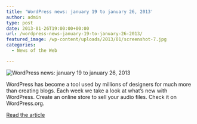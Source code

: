 ```yaml
---
title: 'WordPress news: january 19 to january 26, 2013'
author: admin
type: post
date: 2013-01-26T19:00:00+00:00
url: /wordpress-news-january-19-to-january-26-2013/
featured_image: /wp-content/uploads/2013/01/screenshot-7.jpg
categories:
  - News of the Web

---
```

<img src="https://i2.wp.com/www.designer-daily.com/wp-content/uploads/2013/01/screenshot-7.jpg?w=700" alt="WordPress news: january 19 to january 26, 2013" data-recalc-dims="1" />

WordPress has become a tool used by millions of designers for much more than creating blogs. Each week we take a look at what’s new with WordPress. Create an online store to sell your audio files. Check it on WordPress.org.

<a href="http://www.designer-daily.com/wordpress-news-january-19-to-january-26-2013-31312" title="WordPress news: january 19 to january 26, 2013" target="_blank">Read the article</a>